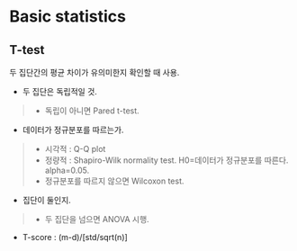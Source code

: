 # Basic statistics

## T-test
두 집단간의 평균 차이가 유의미한지 확인할 때 사용.
- 두 집단은 독립적일 것.
> - 독립이 아니면 Pared t-test.
- 데이터가 정규분포를 따르는가.
> - 시각적 : Q-Q plot
> - 정량적 : Shapiro-Wilk normality test. H0=데이터가 정규분포를 따른다. alpha=0.05.
> - 정규분포를 따르지 않으면 Wilcoxon test.
- 집단이 둘인지.
> - 두 집단을 넘으면 ANOVA 시행.

- T-score : (m-d)/[std/sqrt(n)]
